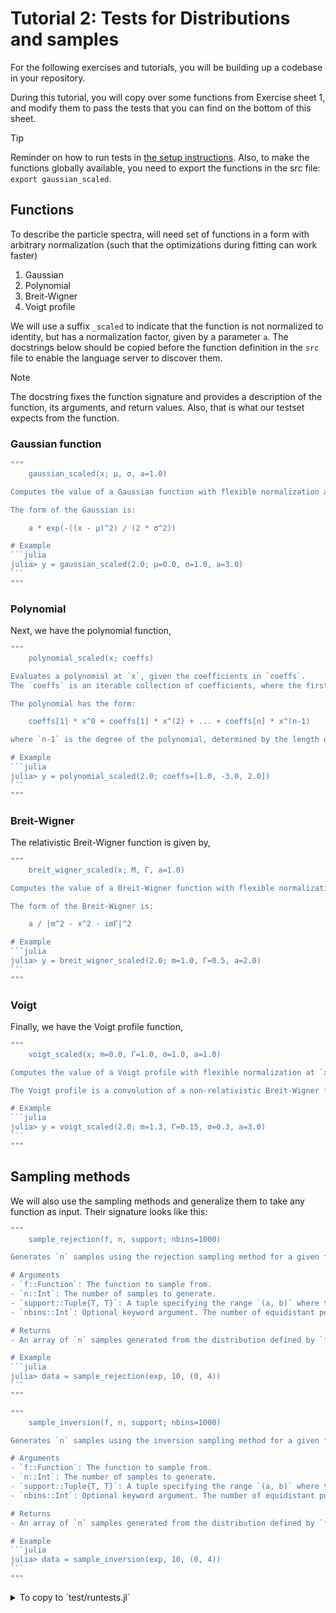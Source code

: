 # Tutorial 2: Tests for Distributions and samples

For the following exercises and tutorials, you will be building up a codebase in your repository.

During this tutorial, you will copy over some functions from Exercise sheet 1, and modify them to pass the tests that you can find on the bottom of this sheet.

> [!TIP]
> Reminder on how to run tests in [the setup instructions](https://github.com/RUB-EP1/ExercisesDataAnalysisWS2425/blob/main/exercises/setup.md#back-to-julia-running-tests).
> Also, to make the functions globally available, you need to export the functions in the src file: `export gaussian_scaled`.

## Functions

To describe the particle spectra,
will need set of functions in a form with arbitrary normalization (such that the optimizations during fitting can work faster)

1. Gaussian
2. Polynomial
3. Breit-Wigner
4. Voigt profile

We will use a suffix `_scaled` to indicate that the function is not normalized to identity, but has a normalization factor, given by a parameter `a`.
The docstrings below should be copied before the function definition in the `src` file to enable the language server to discover them.

> [!NOTE]
> The docstring fixes the function signature and provides a description of the function, its arguments, and return values.
> Also, that is what our testset expects from the function.

### Gaussian function

````julia
"""
    gaussian_scaled(x; μ, σ, a=1.0)

Computes the value of a Gaussian function with flexible normalization at `x`, given the mean `μ`, standard deviation `σ`, and scaling factor `a`.

The form of the Gaussian is:

    a * exp(-((x - μ)^2) / (2 * σ^2))

# Example
```julia
julia> y = gaussian_scaled(2.0; μ=0.0, σ=1.0, a=3.0)
```
"""
````

### Polynomial

Next, we have the polynomial function,

````julia
"""
    polynomial_scaled(x; coeffs)

Evaluates a polynomial at `x`, given the coefficients in `coeffs`.
The `coeffs` is an iterable collection of coefficients, where the first element corresponds to the lowest degree term.

The polynomial has the form:

    coeffs[1] * x^0 + coeffs[1] * x^(2) + ... + coeffs[n] * x^(n-1)

where `n-1` is the degree of the polynomial, determined by the length of `coeffs`.

# Example
```julia
julia> y = polynomial_scaled(2.0; coeffs=[1.0, -3.0, 2.0])
```
"""
````

### Breit-Wigner

The relativistic Breit-Wigner function is given by,

````julia
"""
    breit_wigner_scaled(x; M, Γ, a=1.0)

Computes the value of a Breit-Wigner function with flexible normalization at `x`, given the mass `m`, width `Γ`, and scaling factor `a`.

The form of the Breit-Wigner is:

    a / |m^2 - x^2 - imΓ|^2

# Example
```julia
julia> y = breit_wigner_scaled(2.0; m=1.0, Γ=0.5, a=2.0)
```
"""
````

### Voigt

Finally, we have the Voigt profile function,

````julia
"""
    voigt_scaled(x; m=0.0, Γ=1.0, σ=1.0, a=1.0)

Computes the value of a Voigt profile with flexible normalization at `x`, given the peak position `m`, Breit-Wigner width `Γ`, Gaussian width `σ`, and scaling factor `a`.

The Voigt profile is a convolution of a non-relativistic Breit-Wigner function and a Gaussian, commonly used to describe spectral lineshapes.

# Example
```julia
julia> y = voigt_scaled(2.0; m=1.3, Γ=0.15, σ=0.3, a=3.0)
```
"""
````

## Sampling methods

We will also use the sampling methods and generalize them to take any function as input. Their signature looks like this:

````julia
"""
    sample_rejection(f, n, support; nbins=1000)

Generates `n` samples using the rejection sampling method for a given function `f` over a specified `support` range.

# Arguments
- `f::Function`: The function to sample from.
- `n::Int`: The number of samples to generate.
- `support::Tuple{T, T}`: A tuple specifying the range `(a, b)` where the function `f` will be sampled.
- `nbins::Int`: Optional keyword argument. The number of equidistant points in `support` used to search for the maximum of `f`

# Returns
- An array of `n` samples generated from the distribution defined by `f`.

# Example
```julia
julia> data = sample_rejection(exp, 10, (0, 4))
```
"""
````

````julia
"""
    sample_inversion(f, n, support; nbins=1000)

Generates `n` samples using the inversion sampling method for a given function `f` over a specified `support` range.

# Arguments
- `f::Function`: The function to sample from.
- `n::Int`: The number of samples to generate.
- `support::Tuple{T, T}`: A tuple specifying the range `(a, b)` where the function `f` will be sampled.
- `nbins::Int`: Optional keyword argument. The number of equidistant points in `support` for which the c.d.f. is pre-computed.

# Returns
- An array of `n` samples generated from the distribution defined by `f`.

# Example
```julia
julia> data = sample_inversion(exp, 10, (0, 4))
```
"""
````

<details> <summary> To copy to `test/runtests.jl`</summary>
Here is the code you copy over to your `test/runtests.jl` file

```julia
using Test
using DataAnalysisWS2425
using DataAnalysisWS2425.QuadGK
using DataAnalysisWS2425.Random

# test the implementation of gaussian_scaled
@testset "gaussian" begin
    @test gaussian_scaled(1.1; μ = 0.4, σ = 0.7, a = 1.0) ≈ 0.6065306597126333
    @test gaussian_scaled(2268.1; μ = 2286.4, σ = 7.0, a = 1.0) ≈ 0.03280268530267093
end

# test the implementation of polynomial_scaled
@testset "polynomials" begin
    @test polynomial_scaled(1.3; coeffs = (1.1, 0.5)) ≈ 1.75
    @test polynomial_scaled(1.3; coeffs = (0.0, -0.5, 0.3, 1.7)) ≈ 3.5919
end

# test the implementation of breit_wigner_scaled
@testset "Relativistic Breit-Wigner" begin
    @test breit_wigner_scaled(1530.0; M = 1532.0, Γ = 9.0, a = 1532.0^2) ≈ 0.010311498077081241
    @test breit_wigner_scaled(11.3; M = 12.0, Γ = 0.3, a = 144.0) ≈ 0.5161732492496677
end

# test the implementation of voigt_scaled
@testset "Voigt profile" begin
    @test voigt_scaled(1.53; M = 1.532, Γ = 9.0, σ = 6.0, a = 1) ≈ 0.002641789064996706
    @test voigt_scaled(4.2; M = 4.3, Γ = 0.1, σ = 0.05, a = 3.0) ≈ 4.674318379761549
end

# # code for visual instpection of convolution method
# using Plots
# let
#     plot()
#     pars = (; M = 1.532, Γ = 0.03, a = 2)
#     plot!(x->voigt_scaled(x; pars..., σ = 0.05), 1.1, 2.5)
#     plot!(x->breit_wigner_scaled(x; pars...), 1.1, 2.5)
# end

# code for visual instpection of simpling methods
# using Plots
# let
#     f(x) = exp(-x^4)
#     data = sample_inversion(f, 100_000, (-2.0, 2.0); nbins=20)
#     bins = range(-2, 2, 400)
#     stephist(data; bins)
# end

@testset "Rejection sampling" begin
    Random.seed!(1234)
    #
    g(x) = gaussian_scaled(x; μ = 2286.4, σ = 7.0, a = 1.0)
    data_g = sample_rejection(g, 3, (2240.0, 2330.0))
    @test data_g isa Vector
    @test length(data_g) == 3
    #
    v(x) = voigt_scaled(x; M = 1532.0, Γ = 9.0, σ = 6.0, a = 1532)
    data_v = sample_rejection(v, 2, (1500.0, 1560.0))
    @test data_v isa Vector
    @test length(data_v) == 2
end

@testset "Inversion sampling" begin
    data_g = sample_inversion(4, (-4.0, 4.0)) do x
        gaussian_scaled(x; μ = 0.4, σ = 0.7, a = 1.0)
    end
    @test data_g isa Vector
    @test length(data_g) == 4
end

```

</details>
